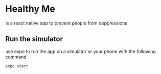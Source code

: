 # Healthy Me

Is a react native app to prevent people from deppressions

## Run the simulator

use expo to run the app on a simulator or your phone with the following command

```bash
expo start
```